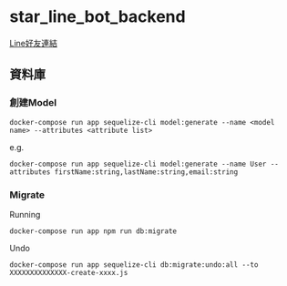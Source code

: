 # star_line_bot_backend

[Line好友連結](https://line.me/R/ti/p/%40bxc5238x)

## 資料庫

### 創建Model

```
docker-compose run app sequelize-cli model:generate --name <model name> --attributes <attribute list>
```

e.g.

```
docker-compose run app sequelize-cli model:generate --name User --attributes firstName:string,lastName:string,email:string
```

### Migrate

Running

```
docker-compose run app npm run db:migrate
```

Undo

```
docker-compose run app sequelize-cli db:migrate:undo:all --to XXXXXXXXXXXXXX-create-xxxx.js
```